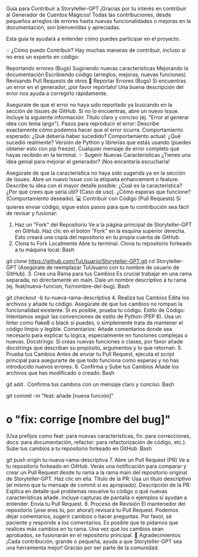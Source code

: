 Guía para Contribuir a Storyteller-GPT
¡Gracias por tu interés en contribuir al Generador de Cuentos Mágicos! Todas las contribuciones, desde pequeños arreglos de errores hasta nuevas funcionalidades o mejoras en la documentación, son bienvenidas y apreciadas.

Esta guía te ayudará a entender cómo puedes participar en el proyecto.

💡 ¿Cómo puedo Contribuir?
Hay muchas maneras de contribuir, incluso si no eres un experto en código:

Reportando errores (Bugs)
Sugiriendo nuevas características
Mejorando la documentación
Escribiendo código (arreglos, mejoras, nuevas funciones)
Revisando Pull Requests de otros
🐛 Reportar Errores (Bugs)
Si encuentras un error en el generador, ¡por favor repórtalo! Una buena descripción del error nos ayuda a corregirlo rápidamente.

Asegúrate de que el error no haya sido reportado ya buscando en la sección de Issues de GitHub.
Si no lo encuentras, abre un nuevo Issue.
Incluye la siguiente información:
Título claro y conciso (ej. "Error al generar idea con tema largo").
Pasos para reproducir el error: Describe exactamente cómo podemos hacer que el error ocurra.
Comportamiento esperado: ¿Qué debería haber sucedido?
Comportamiento actual: ¿Qué sucedió realmente?
Versión de Python y librerías que estás usando (puedes obtener esto con pip freeze).
Cualquier mensaje de error completo que hayas recibido en la terminal.
✨ Sugerir Nuevas Características
¿Tienes una idea genial para mejorar el generador? ¡Nos encantaría escucharla!

Asegúrate de que la característica no haya sido sugerida ya en la sección de Issues.
Abre un nuevo Issue con la etiqueta enhancement o feature.
Describe tu idea con el mayor detalle posible:
¿Cuál es la característica?
¿Por qué crees que sería útil? (Caso de uso).
¿Cómo esperas que funcione? (Comportamiento deseado).
💻 Contribuir con Código (Pull Requests)
Si quieres enviar código, sigue estos pasos para que tu contribución sea fácil de revisar y fusionar:

1. Haz un "Fork" del Repositorio
Ve a la página principal de Storyteller-GPT en GitHub.
Haz clic en el botón "Fork" en la esquina superior derecha. Esto creará una copia del repositorio en tu propia cuenta de GitHub.
2. Clona tu Fork Localmente
Abre tu terminal.
Clona tu repositorio forkeado a tu máquina local:
Bash

git clone https://github.com/TuUsuario/Storyteller-GPT.git
cd Storyteller-GPT
(Asegúrate de reemplazar TuUsuario con tu nombre de usuario de GitHub).
3. Crea una Rama para tus Cambios
Es crucial trabajar en una rama separada, no directamente en main. Dale un nombre descriptivo a tu rama (ej. feat/nueva-funcion, fix/nombre-del-bug).
Bash

git checkout -b tu-nueva-rama-descriptiva
4. Realiza tus Cambios
Edita los archivos y añade tu código.
Asegúrate de que tus cambios no rompan la funcionalidad existente. Si es posible, prueba tu código.
Estilo de Código: Intentamos seguir las convenciones de estilo de Python (PEP 8). Usa un linter como flake8 o black si puedes, o simplemente trata de mantener el código limpio y legible.
Comentarios: Añade comentarios donde sea necesario para explicar tu lógica, especialmente en funciones complejas o nuevas.
Docstrings: Si creas nuevas funciones o clases, por favor añade docstrings que describan su propósito, argumentos y lo que retornan.
5. Prueba tus Cambios
Antes de enviar tu Pull Request, ejecuta el script principal para asegurarte de que todo funciona como esperas y no has introducido nuevos errores.
6. Confirma y Sube tus Cambios
Añade los archivos que has modificado o creado:
Bash

git add .
Confirma tus cambios con un mensaje claro y conciso:
Bash

git commit -m "feat: añade [nueva función]"
# o "fix: corrige [nombre del bug]"
(Usa prefijos como feat: para nuevas características, fix: para correcciones, docs: para documentación, refactor: para refactorización de código, etc.).
Sube tus cambios a tu repositorio forkeado en GitHub:
Bash

git push origin tu-nueva-rama-descriptiva
7. Abre un Pull Request (PR)
Ve a tu repositorio forkeado en GitHub.
Verás una notificación para comparar y crear un Pull Request desde tu rama a la rama main del repositorio original de Storyteller-GPT. Haz clic en ella.
Título de la PR: Usa un título descriptivo (el mismo que tu mensaje de commit si es apropiado).
Descripción de la PR: Explica en detalle qué problemas resuelve tu código o qué nuevas características añade. Incluye capturas de pantalla o ejemplos si ayudan a entender.
Envía tu Pull Request.
8. Proceso de Revisión
El mantenedor del repositorio (¡ese eres tú, por ahora!) revisará tu Pull Request.
Podemos dejar comentarios, sugerir cambios o hacer preguntas. Por favor, sé paciente y responde a los comentarios. Es posible que te pidamos que realices más cambios en tu rama.
Una vez que los cambios sean aprobados, se fusionarán en el repositorio principal.
🙏 Agradecimientos
¡Cada contribución, grande o pequeña, ayuda a que Storyteller-GPT sea una herramienta mejor! Gracias por ser parte de la comunidad.
